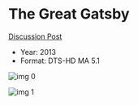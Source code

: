 # The Great Gatsby

[Discussion Post](https://www.avsforum.com/threads/bass-eq-for-filtered-movies.2995212/post-58484570)

* Year: 2013
* Format: DTS-HD MA 5.1

![img 0](https://i.imgur.com/525RaW5.jpg)

![img 1](https://i.imgur.com/ucm4jXt.png)

